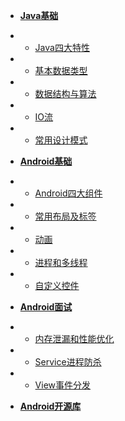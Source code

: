 * [**Java基础**](java/Java基础.md)
* * [Java四大特性](java/Java四大特性.md)
* * [基本数据类型](java/基本数据类型.md)
* * [数据结构与算法](java/数据结构与算法.md)
* * [IO流](java/IO流.md)
* * [常用设计模式](java/常用设计模式.md)

* [**Android基础**](android/Android基础.md)
* * [Android四大组件](android/Android四大组件.md)
* * [常用布局及标签](android/常用布局及标签.md)
* * [动画](android/动画.md)
* * [进程和多线程](android/进程和多线程.md)
* * [自定义控件](android/自定义控件.md)

* [**Android面试**](interview/Android面试.md)
* * [内存泄漏和性能优化](interview/内存泄漏和性能优化.md)
* * [Service进程防杀](interview/Service进程防杀.md)
* * [View事件分发](interview/View事件分发.md)

* [**Android开源库**](android/Android开源库.md)